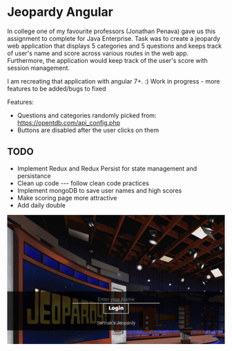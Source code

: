# Jeopardy Angular

In college one of my favourite professors (Jonathan Penava) gave us this assignment to complete for Java Enterprise.  Task was to create a jeopardy web application that displays 5 categories and 5 questions and keeps track of user's name and score across various routes in the web app.  Furthermore, the application would keep track of the user's score with session management.  

I am recreating that application with angular 7+.  :)  Work in progress - more features to be added/bugs to fixed

Features: 
* Questions and categories randomly picked from: https://opentdb.com/api_config.php
* Buttons are disabled after the user clicks on them


## TODO
* Implement Redux and Redux Persist for state management and persistance
* Clean up code --- follow clean code practices
* Implement mongoDB to save user names and high scores 
* Make scoring page more attractive
* Add daily double

<img src="jeopardyGif.gif?raw=true" width="600px">
